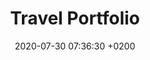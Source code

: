 ---
layout: none

title: Travel Portfolio
date:   2020-07-30 07:36:30 +0200

thumbnail: "https://filedn.eu/lwI1LDSpBGNhFdgdym0FqY7/i/thm/travel-diary.jpg"
thumbnail-alt: "A screenshot of the travel portfolio"

link: https://travel.toms.click/
link-text: Go to my Travel Portfolio

home: false
featured: true

published: true

---